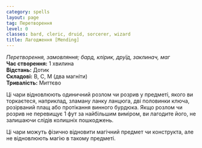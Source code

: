 ```yaml
---
category: spells
layout: page
tag: Перетворення
level: 0
classes: bard, cleric, druid, sorcerer, wizard
title: Лагодження [Mending]
---
```


_Перетворення, замовляння; бард, клірик, друїд, заклинач, маг_    
**Час створення:** 1 хвилина    
**Відстань:** Дотик    
**Складові:** В, С, М (два магніти)    
**Тривалість:** Миттєво    

Ці чари відновлюють одиничний розлом чи розрив у предметі, якого ви торкаєтеся, наприклад, зламану ланку ланцюга, дві половинки ключа, розірваний плащ або протікання винного бурдюка. Якщо розлом чи розрив не перевищує 1 фут за найбільшим виміром, ви лагодите його, не залишаючи слідів колишніх пошкоджень.    

Ці чари можуть фізично відновити магічний предмет чи конструкта, але не відновлюють магію в такому предметі. 
